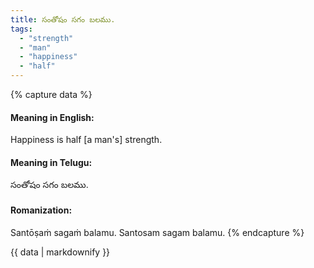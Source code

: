 ```yaml
---
title: సంతోషం సగం బలము.
tags:
  - "strength"
  - "man"
  - "happiness"
  - "half"
---
```


{% capture data %}
#### Meaning in English:
Happiness is half [a man's] strength.

#### Meaning in Telugu:
సంతోషం సగం బలము.

#### Romanization:
Santōṣaṁ sagaṁ balamu.
Santosam sagam balamu.
{% endcapture %}

{{ data | markdownify }}


